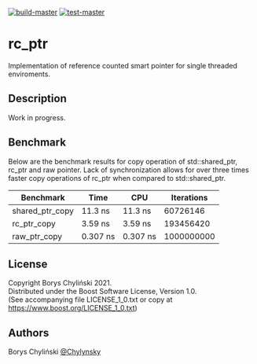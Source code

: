 [![build-master](https://github.com/Chylynsky/rc_ptr/actions/workflows/build-master.yml/badge.svg)](https://github.com/Chylynsky/rc_ptr/actions/workflows/build-master.yml) [![test-master](https://github.com/Chylynsky/rc_ptr/actions/workflows/test-master.yml/badge.svg)](https://github.com/Chylynsky/rc_ptr/actions/workflows/test-master.yml)


# rc_ptr

Implementation of reference counted smart pointer for single threaded enviroments.

## Description

Work in progress.

## Benchmark

Below are the benchmark results for copy operation of std::shared_ptr, rc_ptr and raw pointer. Lack of synchronization allows for over three times faster copy operations of rc_ptr when compared to std::shared_ptr.

Benchmark | Time | CPU | Iterations  
----------|------|-----|-----------
shared_ptr_copy | 11.3 ns | 11.3 ns | 60726146  
rc_ptr_copy | 3.59 ns | 3.59 ns | 193456420  
raw_ptr_copy | 0.307 ns | 0.307 ns | 1000000000  

## License

Copyright Borys Chyliński 2021.  
Distributed under the Boost Software License, Version 1.0.  
(See accompanying file LICENSE_1_0.txt or copy at https://www.boost.org/LICENSE_1_0.txt)  

## Authors

Borys Chyliński
[@Chylynsky](https://github.com/Chylynsky)
